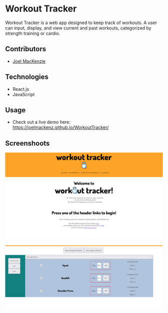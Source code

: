 # Workout Tracker

Workout Tracker is a web app designed to keep track of workouts. A user can input, display, and view current and past workouts, categorized by strength training or cardio.

## Contributors

-   [Joel MacKenzie](https://github.com/joelmackenz)

## Technologies

-   React.js
-   JavaScript

## Usage

-   Check out a live demo here: https://joelmackenz.github.io/WorkoutTracker/

## Screenshoots

![Main UI](src/assets/main-page.jpg)

![Exercise input UI](src/assets/input-workout.jpg)
